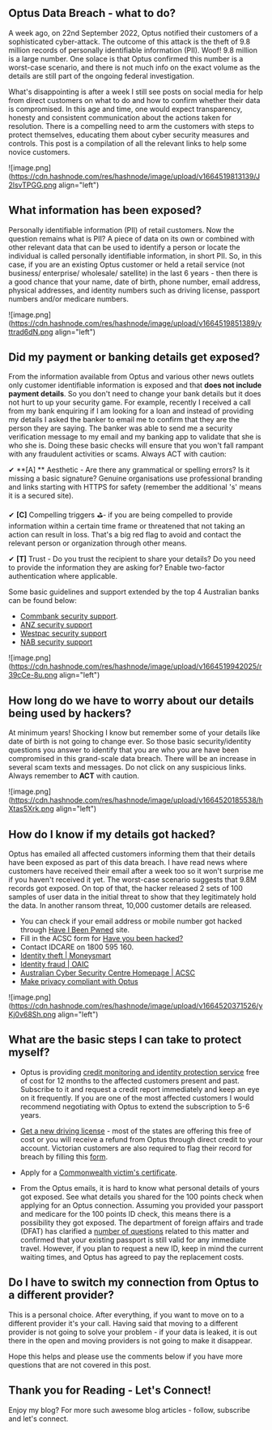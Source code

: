 ## Optus Data Breach - what to do?

A week ago, on 22nd September 2022, Optus notified their customers of a sophisticated cyber-attack. The outcome of this attack is the theft of 9.8 million records of personally identifiable information (PII). Woof! 9.8 million is a large number. One solace is that Optus confirmed this number is a worst-case scenario, and there is not much info on the exact volume as the details are still part of the ongoing federal investigation. 

What's disappointing is after a week I still see posts on social media for help from direct customers on what to do and how to confirm whether their data is compromised. In this age and time, one would expect transparency, honesty and consistent communication about the actions taken for resolution. There is a compelling need to arm the customers with steps to protect themselves, educating them about cyber security measures and controls. This post is a compilation of all the relevant links to help some novice customers. 

![image.png](https://cdn.hashnode.com/res/hashnode/image/upload/v1664519813139/J2lsvTPGG.png align="left")

## What information has been exposed?

Personally identifiable information (PII) of retail customers. Now the question remains what is PII? A piece of data on its own or combined with other relevant data that can be used to identify a person or locate the individual is called personally identifiable information, in short PII. So, in this case, if you are an existing Optus customer or held a retail service (not business/ enterprise/ wholesale/ satellite) in the last 6 years - then there is a good chance that your name, date of birth, phone number, email address, physical addresses, and identity numbers such as driving license, passport numbers and/or medicare numbers. 

![image.png](https://cdn.hashnode.com/res/hashnode/image/upload/v1664519851389/yttrad6dN.png align="left")

## Did my payment or banking details get exposed?

From the information available from Optus and various other news outlets only customer identifiable information is exposed and that **does not include payment details**. So you don't need to change your bank details but it does not hurt to up your security game. For example, recently I received a call from my bank enquiring if I am looking for a loan and instead of providing my details I asked the banker to email me to confirm that they are the person they are saying. The banker was able to send me a security verification message to my email and my banking app to validate that she is who she is. Doing these basic checks will ensure that you won't fall rampant with any fraudulent activities or scams. Always ACT with caution:

✔ **[A] ** Aesthetic - Are there any grammatical or spelling errors? Is it missing a basic signature? Genuine organisations use professional branding and links starting with HTTPS for safety (remember the additional 's' means it is a secured site). 

✔ **[C]** Compelling triggers ⛳- if you are being compelled to provide information within a certain time frame or threatened that not taking an action can result in loss. That's a big red flag to avoid and contact the relevant person or organization through other means. 

✔ **[T]** Trust  - Do you trust the recipient to share your details? Do you need to provide the information they are asking for? Enable two-factor authentication where applicable. 

Some basic guidelines and support extended by the top 4 Australian banks can be found below:
- [Commbank security support](https://www.commbank.com.au/support/security.html). 
- [ANZ security support](https://www.anz.com.au/security/)
- [Westpac security support](https://www.westpac.com.au/security/)
- [NAB security support](https://www.nab.com.au/about-us/security)

![image.png](https://cdn.hashnode.com/res/hashnode/image/upload/v1664519942025/r39cCe-8u.png align="left")

## How long do we have to worry about our details being used by hackers?

At minimum years! Shocking I know but remember some of your details like date of birth is not going to change ever. So those basic security/identity questions you answer to identify that you are who you are have been compromised in this grand-scale data breach. There will be an increase in several scam texts and messages. Do not click on any suspicious links. Always remember to **ACT** with caution. 

![image.png](https://cdn.hashnode.com/res/hashnode/image/upload/v1664520185538/hXtas5Xrk.png align="left")

## How do I know if my details got hacked?

Optus has emailed all affected customers informing them that their details have been exposed as part of this data breach. I have read news where customers have received their email after a week too so it won't surprise me if you haven't received it yet. The worst-case scenario suggests that 9.8M records got exposed. On top of that, the hacker released 2 sets of 100 samples of user data in the initial threat to show that they legitimately hold the data. In another ransom threat, 10,000 customer details are released. 

- You can check if your email address or mobile number got hacked through [Have I Been Pwned](https://haveibeenpwned.com/) site. 
- Fill in the ACSC form for [Have you been hacked?](https://www.cyber.gov.au/have-you-been-hacked)
- Contact IDCARE on 1800 595 160. 
- [Identity theft | Moneysmart](https://moneysmart.gov.au/banking/identity-theft)
- [Identity fraud | OAIC](https://www.oaic.gov.au/privacy/data-breaches/identity-fraud)
- [Australian Cyber Security Centre Homepage | ACSC](https://www.cyber.gov.au/)
- [Make privacy compliant with Optus](https://www.optus.com.au/support/feedback-and-complaints/make-a-complaint)

![image.png](https://cdn.hashnode.com/res/hashnode/image/upload/v1664520371526/yKj0v68Sh.png align="left")

## What are the basic steps I can take to protect myself?

- Optus is providing [credit monitoring and identity protection service](https://www.optus.com.au/support/cyberattack/equifax-protect-eligibility) free of cost for 12 months to the affected customers present and past. Subscribe to it and request a credit report immediately and keep an eye on it frequently. If you are one of the most affected customers I would recommend negotiating with Optus to extend the subscription to 5-6 years.

- [Get a new driving license](https://www.optus.com.au/support/cyberattack/driver-licence-information) - most of the states are offering this free of cost or you will receive a refund from Optus through direct credit to your account. Victorian customers are also required to flag their record for breach by filling this [form](https://www.vic.gov.au/victorian-drivers-licence-record-flag-optus-breach). 

- Apply for a [Commonwealth victim's certificate](https://www.homeaffairs.gov.au/about-us/our-portfolios/criminal-justice/cybercrime-identity-security/identity-protection-recovery).

- From the Optus emails, it is hard to know what personal details of yours got exposed. See what details you shared for the 100 points check when applying for an Optus connection. Assuming you provided your passport and medicare for the 100 points ID check, this means there is a possibility they got exposed. The department of foreign affairs and trade (DFAT) has clarified a [number of questions](https://www.passports.gov.au/optus-data-breach-faqs) related to this matter and confirmed that your existing passport is still valid for any immediate travel. However, if you plan to request a new ID, keep in mind the current waiting times, and Optus has agreed to pay the replacement costs. 

## Do I have to switch my connection from Optus to a different provider?

This is a personal choice. After everything, if you want to move on to a different provider it's your call. Having said that moving to a different provider is not going to solve your problem - if your data is leaked, it is out there in the open and moving providers is not going to make it disappear. 


Hope this helps and please use the comments below if you have more questions that are not covered in this post. 

## Thank you for Reading - Let's Connect!
Enjoy my blog? For more such awesome blog articles - follow, subscribe and let's connect.